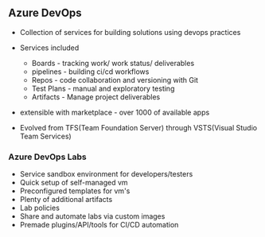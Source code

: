 ## Azure DevOps

- Collection of services for building solutions using devops practices

- Services included

    - Boards - tracking work/ work status/ deliverables
    - pipelines - building ci/cd workflows
    - Repos - code collaboration and versioning with Git
    - Test Plans - manual and exploratory testing
    - Artifacts - Manage project deliverables

- extensible with marketplace - over 1000 of available apps
- Evolved from TFS(Team Foundation Server) through VSTS(Visual Studio Team Services)

### Azure DevOps Labs

- Service sandbox environment for developers/testers
- Quick setup of self-managed vm
- Preconfigured templates for vm's
- Plenty of additional artifacts
- Lab policies
- Share and automate labs via custom images
- Premade plugins/API/tools for CI/CD automation

